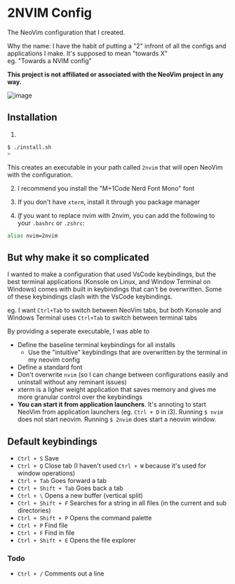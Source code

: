 # 2NVIM Config

The NeoVim configuration that I created.

Why the name: I have the habit of putting a "2" infront of all the configs and applications I make. It's supposed to mean "towards X"  
eg. "Towards a NVIM config"

**This project is not affiliated or associated with the NeoVim project in any way.**

![image](https://github.com/hudson-newey/2nvim/assets/33742269/c738b231-ea40-4753-a69e-647441cb9d75)

## Installation

1.

```sh
$ ./install.sh
>
```

This creates an executable in your path called `2nvim` that will open NeoVim with the configuration.

2. I recommend you install the "M+1Code Nerd Font Mono" font

3. If you don't have `xterm`, install it through you package manager

4. _If_ you want to replace nvim with 2nvim, you can add the following to your `.bashrc` or `.zshrc`:

```sh
alias nvim=2nvim
```

## But why make it so complicated

I wanted to make a configuration that used VsCode keybindings, but the best terminal applications (Konsole on Linux, and Window Terminal on Windows) comes with built in keybindings that can't be overwritten. Some of these keybindings clash with the VsCode keybindings.

eg. I want `Ctrl+Tab` to switch between NeoVim tabs, but both Konsole and Windows Terminal uses `Ctrl+Tab` to switch between terminal tabs

By providing a seperate executable, I was able to

- Define the baseline terminal keybindings for all installs
  - Use the "intuitive" keybindings that are overwritten by the terminal in my neovim config
- Define a standard font
- Don't overwrite `nvim` (so I can change between configurations easily and uninstall without any reminant issues)
- xterm is a ligher weight application that saves memory and gives me more granular control over the keybindings
- **You can start it from application launchers**. It's annoting to start NeoVim from application launchers (eg. `Ctrl + D` in i3). Running `$ nvim` does not start neovim. Running `$ 2nvim` does start a neovim window.

## Default keybindings

- `Ctrl + S` Save
- `Ctrl + Q` Close tab (I haven't used `Ctrl + W` because it's used for window operations)
- `Ctrl + Tab` Goes forward a tab
- `Ctrl + Shift + Tab` Goes back a tab
- `Ctrl + \` Opens a new buffer (vertical split)
- `Ctrl + Shift + F` Searches for a string in all files (in the current and sub directories)
- `Ctrl + Shift + P` Opens the command palette
- `Ctrl + P` Find file
- `Ctrl + F` Find in file
- `Ctrl + Shift + E` Opens the file explorer

### Todo
- `Ctrl + /` Comments out a line
